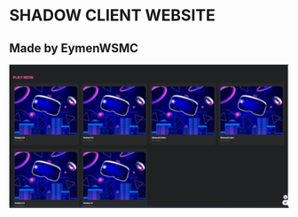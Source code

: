 # SHADOW CLIENT WEBSITE

## Made by EymenWSMC
![screenshot](https://raw.githubusercontent.com/egglercraftdev/shadoweagler/main/image.png)
